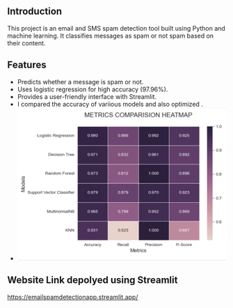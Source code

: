 ## Introduction
This project is an email and SMS spam detection tool built using Python and machine learning. It classifies messages as spam or not spam based on their content.

## Features
- Predicts whether a message is spam or not.
- Uses logistic regression for high accuracy (97.96%).
- Provides a user-friendly interface with Streamlit.
- I compared the accuracy of variious models and also optimized .
- ![Alt text](metrics.png)


## Website Link depolyed using Streamlit
https://emailspamdetectionapp.streamlit.app/


